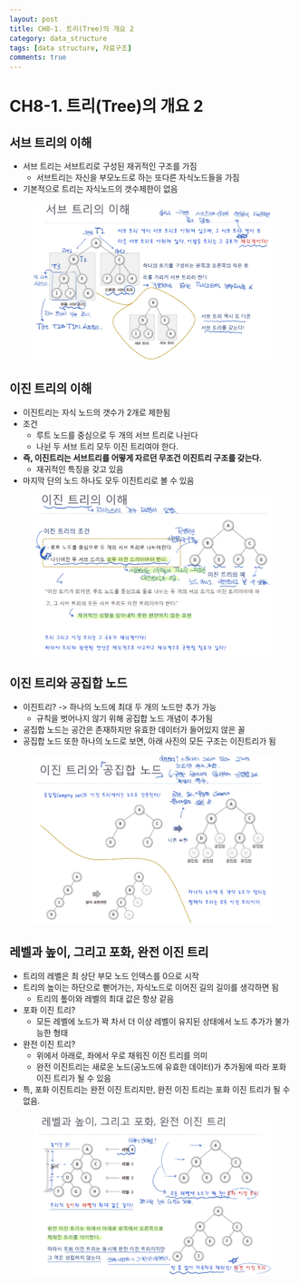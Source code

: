 ```yaml
---
layout: post
title: CH8-1. 트리(Tree)의 개요 2
category: data_structure
tags: [data structure, 자료구조]
comments: true
---
```


# CH8-1. 트리(Tree)의 개요 2
## 서브 트리의 이해
- 서브 트리는 서브트리로 구성된 재귀적인 구조를 가짐
  - 서브트리는 자신을 부모노드로 하는 또다른 자식노드들을 가짐
- 기본적으로 트리는 자식노드의 갯수제한이 없음

<center>
<figure>
<img src="/assets/post_img/data_structure/2019-07-31-data_structure/fig1.PNG" alt="views">
<figcaption> </figcaption>
</figure>
</center>

## 이진 트리의 이해
- 이진트리는 자식 노드의 갯수가 2개로 제한됨
- 조건
  - 루트 노드를 중심으로 두 개의 서브 트리로 나뉜다
  - 나뉜 두 서브 트리 모두 이진 트리여야 한다.
- __즉, 이진트리는 서브트리를 어떻게 자르던 무조건 이진트리 구조를 갖는다.__
  - 재귀적인 특징을 갖고 있음
- 마지막 단의 노드 하나도 모두 이진트리로 볼 수 있음

<center>
<figure>
<img src="/assets/post_img/data_structure/2019-07-31-data_structure/fig2.PNG" alt="views">
<figcaption> </figcaption>
</figure>
</center>

## 이진 트리와 공집합 노드
- 이진트리? -> 하나의 노드에 최대 두 개의 노드만 추가 가능
  - 규칙을 벗어나지 않기 위해 공집합 노드 개념이 추가됨
- 공집합 노드는 공간은 존재하지만 유효한 데이터가 들어있지 않은 꼴
- 공집합 노드 또한 하나의 노드로 보면, 아래 사진의 모든 구조는 이진트리가 됨

<center>
<figure>
<img src="/assets/post_img/data_structure/2019-07-31-data_structure/fig3.PNG" alt="views">
<figcaption> </figcaption>
</figure>
</center>

## 레벨과 높이, 그리고 포화, 완전 이진 트리
- 트리의 레벨은 최 상단 부모 노드 인덱스를 0으로 시작
- 트리의 높이는 하단으로 뻗어가는, 자식노드로 이어진 길의 길이를 생각하면 됨
  - 트리의 톺이와 레벨의 최대 값은 항상 같음
- 포화 이진 트리?
  - 모든 레벨에 노드가 꽉 차서 더 이상 레벨이 유지된 상태에서 노드 추가가 불가능한 형태
- 완전 이진 트리?
  - 위에서 아래로, 좌에서 우로 채워진 이진 트리를 의미
  - 완전 이진트리는 새로운 노드(공노드에 유효한 데이터)가 추가됨에 따라 포화 이진 트리가 될 수 있음
- 특, 포화 이진트리는 완전 이진 트리지만, 완전 이진 트리는 포화 이진 트리가 될 수 없음.

<center>
<figure>
<img src="/assets/post_img/data_structure/2019-07-31-data_structure/fig4.PNG" alt="views">
<figcaption> </figcaption>
</figure>
</center>
